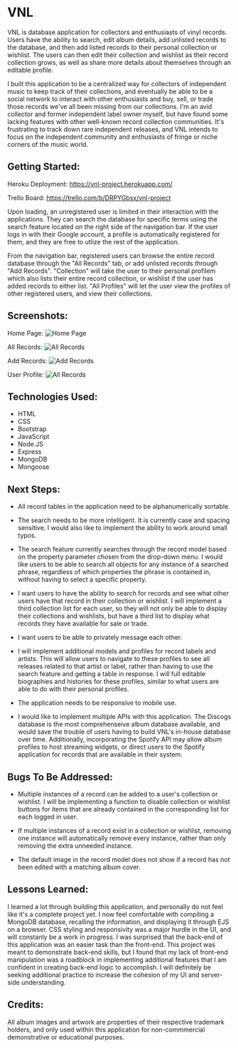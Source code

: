 # VNL
VNL is database application for collectors and enthusiasts of vinyl records.  Users have the ability to search, edit album details, add unlisted records to the database, and then add listed records to their personal collection or wishlist.  The users can then edit their collection and wishlist as their record collection grows, as well as share more details about themselves through an editable profile. 

I built this application to be a centralized way for collectors of independent music to keep track of their collections, and eventually be able to be a social network to interact with other enthusiasts and buy, sell, or trade those records we've all been missing from our collections. I'm an avid collector and former independent label owner myself, but have found some lacking features with other well-known record collection communities. It's frustrating to track down rare independent releases, and VNL intends to focus on the independent community and enthusiasts of fringe or niche corners of the music world.

## Getting Started:
Heroku Deployment: 
<https://vnl-project.herokuapp.com/>

Trello Board: 
<https://trello.com/b/DRPYGbsx/vnl-project>

Upon loading, an unregistered user is limited in their interaction with the applications.  They can search the database for specific terms using the search feature located on the right side of the navigation bar.  If the user logs in with their Google account, a profile is automatically registered for them, and they are free to utlize the rest of the application.

From the navigation bar, registered users can browse the entire record database through the "All Records" tab, or add unlisted records through "Add Records".  "Collection" will take the user to their personal profilem which also lists their entire record collection, or wishlist if the user has added records to either list.  "All Profiles" will let the user view the profiles of other registered users, and view their collections.

## Screenshots:
Home Page:
![Home Page](https://i.imgur.com/K0aXLWy.png)

All Records:
![All Records](https://i.imgur.com/KDT3NGD.png)

Add Records:
![Add Records](https://i.imgur.com/oWnKVxL.png)

User Profile:
![All Records](https://i.imgur.com/LKBq0Dz.png)

## Technologies Used:
- HTML
- CSS
- Bootstrap
- JavaScript
- Node.JS
- Express
- MongoDB
- Mongoose

## Next Steps:
- All record tables in the application need to be alphanumerically sortable.
  
- The search needs to be more intelligent.  It is currently case and spacing sensitive.  I would also like to implement the ability to work around small typos.

- The search feature currently searches through the record model based on the property parameter chosen from the drop-down menu.  I would like users to be able to search all objects for any instance of a searched phrase, regardless of which properties the phrase is contained in, without having to select a specific property.
  
- I want users to have the ability to search for records and see what other users have that record in their collection or wishlist.  I will implement a third collection list for each user, so they will not only be able to display their collections and wishlists, but have a third list to display what records they have available for sale or trade.  
  
- I want users to be able to privately message each other.

- I will implement additional models and profiles for record labels and artists.  This will allow users to navigate to these profiles to see all releases related to that artist or label, rather than having to use the search feature and getting a table in response.  I will full editable biographies and histories for these profiles, similar to what users are able to do with their personal profiles.
  
- The application needs to be responsive to mobile use.

- I would like to implement multiple APIs with this application.  The Discogs database is the most comprehenseive album database available, and would save the trouble of users having to build VNL's in-house database over time.  Additionally, incorporating the Spotify API may allow album profiles to host streaming widgets, or direct users to the Spotify application for records that are available in their system.

## Bugs To Be Addressed:
- Multiple instances of a record can be added to a user's collection or wishlist.  I will be implementing a function to disable collection or wishlist buttons for items that are already contained in the corresponding list for each logged in user.
  
- If multiple instances of a record exist in a collection or wishlist, removing one instance will automatically remove every instance, rather than only removing the extra unneeded instance.
  
- The default image in the record model does not show if a record has not been edited with a matching album cover.

## Lessons Learned:
I learned a lot through building this application, and personally do not feel like it's a complete project yet.  I now feel comfortable with compiling a MongoDB database, recalling the information, and displaying it through EJS on a browser.  CSS styling and responsivity was a major hurdle in the UI, and will constanly be a work in progress.  I was surprised that the back-end of this application was an easier task than the front-end.  This project was meant to demonstrate back-end skills, but I found that my lack of front-end manipulation was a roadblock in implementing additional features that I am confident in creating back-end logic to accomplish.  I will definitely be seeking additional practice to increase the cohesion of my UI and server-side understanding. 

## Credits:
All album images and artwork are properties of their respective trademark holders, and only used within this application for non-commmercial demonstrative or educational purposes.

